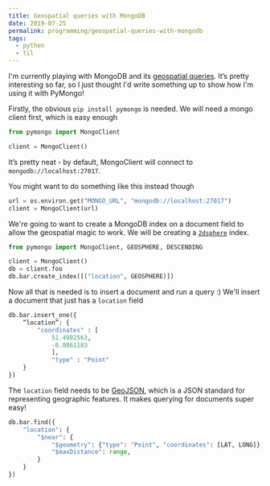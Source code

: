 ```yaml
---
title: Geospatial queries with MongoDB
date: 2019-07-25
permalink: programming/geospatial-queries-with-mongodb
tags:
  - python
  - til
---
```

I'm currently playing with MongoDB and its [geospatial queries](https://docs.mongodb.com/manual/geospatial-queries/?ref=ellie.wtf). It’s pretty interesting so far, so I just thought I'd write something up to show how I'm using it with PyMongo!

Firstly, the obvious `pip install pymongo` is needed. We will need a mongo client first, which is easy enough

```python
from pymongo import MongoClient

client = MongoClient()
```

It’s pretty neat - by default, MongoClient will connect to `mongodb://localhost:27017`.

You might want to do something like this instead though

```python
url = os.environ.get("MONGO_URL", "mongodb://localhost:27017")
client = MongoClient(url)
```

We're going to want to create a MongoDB index on a document field to allow the geospatial magic to work. We will be creating a [`2dsphere`](https://docs.mongodb.com/manual/core/2dsphere/?ref=ellie.wtf) index.

```python
from pymongo import MongoClient, GEOSPHERE, DESCENDING

client = MongoClient()
db = client.foo
db.bar.create_index([("location", GEOSPHERE)])
```

Now all that is needed is to insert a document and run a query :) We'll insert a document that just has a `location` field

```python
db.bar.insert_one({
	“location”: {
		"coordinates" : [ 
			51.4982563, 
			-0.0861183
    		],
    		"type" : "Point"
	}
})
```

The `location` field needs to be [GeoJSON](https://en.wikipedia.org/wiki/GeoJSON?ref=ellie.wtf), which is a JSON standard for representing geographic features. It makes querying for documents super easy!

```python
db.bar.find({
	"location": {
		"$near": {
			"$geometry": {"type": "Point", "coordinates": [LAT, LONG]},
			"$maxDistance": range,
		}
	}
})
```